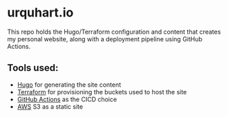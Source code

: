 # urquhart.io

This repo holds the Hugo/Terraform configuration and content that creates my personal website, along with a deployment pipeline using GitHub Actions.

## Tools used:

* [Hugo](https://gohugo.io/) for generating the site content
* [Terraform](https://terraform.io) for provisioning the buckets used to host the site
* [GitHub Actions](https://github.com/features/actions) as the CICD choice
* [AWS](https://aws.amazon.com/) S3 as a static site
